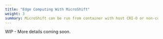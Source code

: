 ```yaml
---
title: "Edge Computing With MicroShift"
weight: 3
summary: MicroShift can be run from container with host CRI-O or non-containerized from an RPM.
---
```


WIP - More details coming soon.
